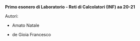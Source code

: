 **Primo esonero di Laboratorio - Reti di Calcolatori (INF) aa 20-21**

Autori:

- Amato Natale

- de Gioia Francesco
